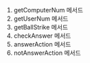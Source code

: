 1. getComputerNum 메서드
2. getUserNum 메서드
3. getBallStrike 메서드
4. checkAnswer 메서드
5. answerAction 메서드
6. notAnswerAction 메서드